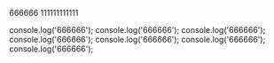 666666
111111111111

console.log('666666');
console.log('666666');
console.log('666666');
console.log('666666');
console.log('666666');
console.log('666666');
console.log('666666');